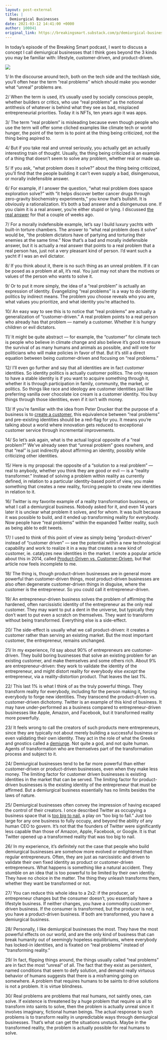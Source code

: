 ```yaml
---
layout: post-external
title: |
  Demiurgical Businesses
date: 2021-03-12 14:41:00 +0000
author: 100041
original_link: https://breakingsmart.substack.com/p/demiurgical-businesses
---
```


In today’s episode of the Breaking Smart podcast, I want to discuss a concept I call demiurgical businesses that I think goes beyond the 3 kinds you may be familiar with: lifestyle, customer-driven, and product-driven.

[![](https://cdn.substack.com/image/fetch/w_1456,c_limit,f_auto,q_auto:good,fl_progressive:steep/https%3A%2F%2Fbucketeer-e05bbc84-baa3-437e-9518-adb32be77984.s3.amazonaws.com%2Fpublic%2Fimages%2F6ced2f42-fd3e-4735-a02b-325a7eb09f3d_1608x1216.png)](https://cdn.substack.com/image/fetch/f_auto,q_auto:good,fl_progressive:steep/https#3A%2F%2Fbucketeer-e05bbc84-baa3-437e-9518-adb32be77984.s3.amazonaws.com%2Fpublic%2Fimages%2F6ced2f42-fd3e-4735-a02b-325a7eb09f3d_1608x1216.png)

1/ In the discourse around tech, both on the tech side and the techlash side, you’ll often hear the term “real problems” which should make you wonder what “unreal” problems are.

2/ When the term is used, it’s usually used by socially conscious people, whether builders or critics, who use “real problems” as the notional antithesis of whatever is behind what they see as bad, misplaced entrepreneurial priorities. Today it is NFTs, ten years ago it was apps.

3/ The term “real problem” is misleading because even though people who use the term will offer some cliched examples like climate tech or world hunger, the point of the term is to point at the thing being criticized, not the thing being aspired to.

4/ But if you take real and unreal seriously, you actually get an actually interesting train of thought. Usually, the thing being criticized is an example of a thing that doesn’t seem to solve any problem, whether real or made up.

5/ If you ask, “what problem does it solve?” about the thing being criticized, you’ll find that the people building it can’t even supply a bad, disingenuous, or morally indefensible answer.

6/ For example, if I answer the question, “what real problem does space exploration solve?” with “it helps discover better cancer drugs through zero-gravity biochemistry experiments,” you know that’s bullshit. It is obviously a rationalization. It’s both a bad answer and a disingenuous one. If you claim it is a real answer, you’re either stupid or lying. I discussed [the real answer](https://breakingsmart.substack.com/p/mars-and-the-meaning-of-money) for that a couple of weeks ago.

7/ For a morally indefensible example, let’s say I build luxury yachts with built-in torture chambers. The answer to “what real problem does it solve” would be, “the problem dictators have of partying and torturing their enemies at the same time.” Now that’s a bad and morally indefensible answer, but it is actually a real answer that points to a real problem that a real person has, just not a very pleasant kind of person. I’d want such a yacht if I was an evil dictator.

8/ If you think about it, there is no such thing as an unreal problem. If it can be posed as a problem at all, it’s real. You just may not share the motives or values of the person who wants to solve it.

9/ Or to put it more simply, the idea of a “real problem” is actually an expression of identity. Evangelizing “real problems” is a way to do identity politics by indirect means. The problem you choose reveals who you are, what values you prioritize, and what identity you’re attached to.

10/ An easy way to see this is to notice that “real problems” are actually a generalization of “customer-driven.” A real problem points to a real person who already has that problem — namely a customer. Whether it is hungry children or evil dictators.

11/ It might be quite abstract — for example, the “customer” for climate tech is people who believe in climate change and also believe it’s good to ensure the survival of as many humans and animals as possible, and will vote for politicians who will make policies in favor of that. But it’s still a direct equation between being customer-driven and focusing on “real problems.”

12/ I’ll even go further and say that all identities are in fact _customer_ identities. So identity politics is actually customer politics. The only reason to have a stable identity is if you want to acquire something through it, whether it is through participation in family, community, the market, or politics. So things like race and ideology are customer identities just like preferring vanilla over chocolate ice cream is a customer identity. You buy things through those identities, even if it isn’t with money.

13/ If you’re familiar with the idea from Peter Drucker that the purpose of a business is to [create a customer](https://www.ribbonfarm.com/2009/06/15/marketing-innovation-and-the-creation-of-customers/), this equivalence between “real problems” and pre-existing identities should be a red-flag for you. It means you’re talking about a world where innovation gets reduced to exceptional customer service through incremental improvements.

14/ So let’s ask again, what is the actual logical opposite of a “real problem?” We’ve already seen that “unreal problem” goes nowhere, and that “real” is just indirectly about affirming an identity, possibly while criticizing other identities.

15/ Here is my proposal: the opposite of a “solution to a real problem” — real to anybody, whether you think they are good or evil — is a “reality transformer.” Instead of solving a problem within reality as currently defined, in relation to a particular identity-based point of view, you make something that creates a new reality, forcing people to create new identities in relation to it.

16/ Twitter is my favorite example of a reality transformation business, or what I call a demiurgical business. Nobody asked for it, and even 14 years later it is unclear what problem it solves, and for whom. It was built because it was possible to build, and it ended up transforming reality for everybody. Now people have “real problems” within the expanded Twitter reality, such as being able to edit tweets.

17/ I used to think of this point of view as simply being “product-driven” instead of “customer driven” — see the potential within a new technological capability and work to realize it in a way that creates a new kind of customer, ie. catalyzes new identities in the market. I wrote a popular article about this in 2014, called [Product-Driven vs. Customer-Driven](https://www.ribbonfarm.com/2014/04/24/product-driven-versus-customer-driven/), but that article now feels incomplete to me.

18/ The thing is, though product-driven businesses are in general more powerful than customer-driven things, most product-driven businesses are also often degenerate customer-driven things in disguise, where the customer is the entrepreneur. So you could call it entrepreneur-driven.

19/ An entrepreneur-driven business solves the problem of affirming the hardened, often narcissistic identity of the entrepreneur as the only real customer. They may want to put a dent in the universe, but typically they don’t want to put even a scratch on themselves. They want to transform without being transformed. Everything else is a side-effect.

20/ The side-effect is usually what we call product-driven: it creates a customer rather than serving an existing market. But the most important customer, the entrepreneur, remains unchanged.

21/ In my experience, I’d say about 90% of entrepreneurs are customer-driven. They build boring businesses that solve an existing problem for an existing customer, and make themselves and some others rich. About 9% are entrepreneur-driven: they work to validate the identity of the entrepreneur, and might distort reality for everybody else _except_ the entrepreneur, via a reality-distortion product. That leaves the last 1%.

22/ This last 1% is what I think of as the truly powerful things. They transform reality for everybody, including for the person making it, forcing everybody to forge new identities. They transcend the product-driven vs. customer-driven dichotomy. Twitter is an example of this kind of business. It may have under-performed as a business compared to entrepreneur-driven businesses like Apple, Amazon, and Facebook, but it transformed reality more powerfully.

23/ It feels wrong to call the creators of such products mere entrepreneurs, since they are typically not about merely building a successful business or even validating their own identity. They act in the role of what the Greeks and gnostics called a [demiurge](https://en.wikipedia.org/wiki/Demiurge). Not quite a god, and not quite human. Agents of transformation who are themselves part of the transformation process and subject to it.

24/ Demiurgical businesses tend to be far more powerful than either customer-driven or product-driven businesses, even when they make less money. The limiting factor for customer driven businesses is existing identities in the market that can be served. The limiting factor for product-driven businesses is the existing identity of the entrepreneur that must be affirmed. But a demiurgical business essentially has no limits besides the laws of nature.

25/ Demiurgical businesses often convey the impression of having escaped the control of their creators. I once described Twitter as occupying a business space that is [too big to nail](https://breakingsmart.substack.com/p/too-big-to-nail), a play on “too big to fail.” Just too large for any one business to fully occupy, and beyond the ability of any human CEO to govern. It’s not that the founders of Twitter were significantly less capable than those of Amazon, Apple, Facebook, or Google. It is that Twitter opened up a transformed reality that was too big to nail.

26/ In my experience, it’s definitely not the case that people who build demiurgical businesses are somehow more evolved or enlightened than regular entrepreneurs. Often, they are just as narcissistic and driven to validate their own fixed identity as product or customer-driven entrepreneurs. What happens is something like a natural accident. They stumble on an idea that is too powerful to be limited by their own identity. They have no choice in the matter. The thing they unleash transforms them, whether they want be transformed or not.

27/ You can reduce this whole idea to a 2x2: if the producer, or entrepreneur changes but the consumer doesn’t, you essentially have a lifestyle business. If neither changes, you have a commodity customer-driven business. If the consumer is transformed, but the producer is not, you have a product-driven business. If both are transformed, you have a demiurgical business.

28/ Personally, I like demiurgical businesses the most. They have the most powerful effects on our world, and are the only kind of business that can break humanity out of seemingly hopeless equilibriums, where everybody has locked-in identities, and is fixated on “real problems” instead of “transforming reality.”

29/ In fact, flipping things around, the things usually called “real problems” are in fact the most “unreal” of all. The fact that they exist as persistent, named conditions that seem to defy solution, and demand really virtuous behavior of humans suggests that there is a misframing going on somewhere. A problem that requires humans to be saints to drive solutions is not a problem. It is virtue blindness.

30/ Real problems are problems that real humans, not saintly ones, can solve. If existence is threatened by a huge problem that require us all to transform into saints to solve, then the problem is actually unreal since it involves imaginary, fictional human beings. The actual response to such problems is to transform reality in unpredictable ways through demiurgical businesses. That’s what can get the situations unstuck. Maybe in the transformed reality, the problem is actually possible for real humans to solve.
